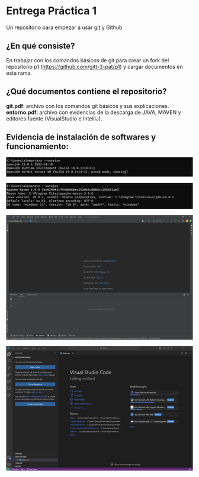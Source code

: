 # Entrega Práctica 1

Un repositorio para empezar a usar [git](https://git-scm.com/) y Github

## ¿En qué consiste?

En trabajar con los comandos básicos de git para crear un fork del repositorio p1 (https://github.com/gitt-3-pat/p1) y cargar documentos en esta rama.

## ¿Qué documentos contiene el repositorio?

**git.pdf**: archivo con los comandos git básicos y sus explicaciones.
**entorno.pdf**: archivo con evidencias de la descarga de JAVA, MAVEN y editores fuente (VisualStudio e IntelliJ).

## Evidencia de instalación de softwares y funcionamiento:

![Imagen evidencia JAVA](https://github.com/AlejandraMalia/p1-fork/blob/main/imagenes/java.png)

![Imagen evidencia Maven](https://github.com/AlejandraMalia/p1-fork/blob/main/imagenes/maven.png)

![Imagen evidencia intelliJ](https://github.com/AlejandraMalia/p1-fork/blob/main/imagenes/intelliJ.png)

![Imagen evidecia VisualStudio](https://github.com/AlejandraMalia/p1-fork/blob/main/imagenes/visual.png)


